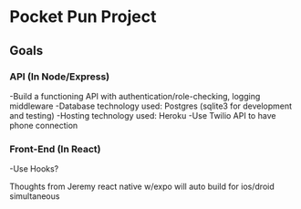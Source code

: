 # Pocket Pun Project

## Goals

### API (In Node/Express)
-Build a functioning API with authentication/role-checking, logging middleware
-Database technology used: Postgres (sqlite3 for development and testing)
-Hosting technology used: Heroku
-Use Twilio API to have phone connection

### Front-End (In React)
-Use Hooks?

Thoughts from Jeremy
react native w/expo will auto build for ios/droid simultaneous